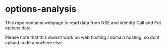 # options-analysis

This repo contains webpage to read data from NSE and identify Call and Put options data.

Please note that this doesnt work on web hosting / domain hosting, so dont upload code anywhere else.

